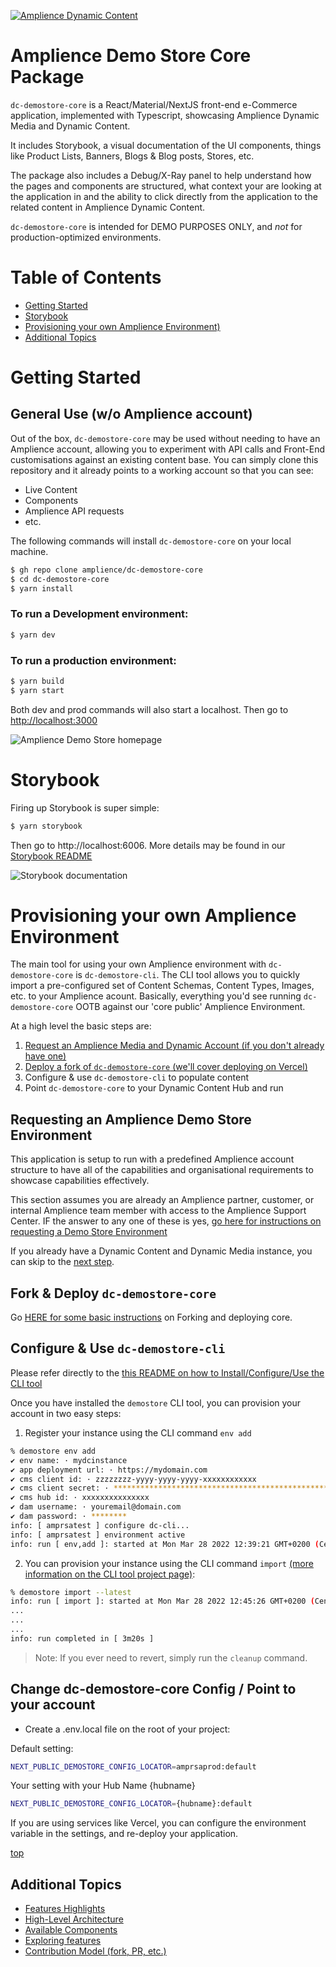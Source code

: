 [![Amplience Dynamic Content](media/header.png)](https://amplience.com/dynamic-content)

# Amplience Demo Store Core Package

`dc-demostore-core` is a React/Material/NextJS front-end e-Commerce application, implemented with Typescript, showcasing Amplience Dynamic Media and Dynamic Content.

It includes Storybook, a visual documentation of the UI components, things like Product Lists, Banners, Blogs & Blog posts, Stores, etc.

The package also includes a Debug/X-Ray panel to help understand how the pages and components are structured, what context your are looking at the application in and the ability to click directly from the application to the related content in Amplience Dynamic Content.

`dc-demostore-core` is intended for DEMO PURPOSES ONLY, and *not* for production-optimized environments.


# Table of Contents
- [Getting Started](#getting-started)
- [Storybook](#storybook)
- [Provisioning your own Amplience Environment)](#provisioning-your-own-amplience-environment)
- [Additional Topics](#additional-topics)


# Getting Started
## General Use (w/o Amplience account)

Out of the box, `dc-demostore-core` may be used without needing to have an Amplience account, allowing you to experiment with API calls and Front-End customisations against an existing content base. You can simply clone this repository and it already points to a working account so that you can see:

 - Live Content
 - Components
 - Amplience API requests
 - etc.

 The following commands will install `dc-demostore-core` on your local machine.

```sh
$ gh repo clone amplience/dc-demostore-core
$ cd dc-demostore-core
$ yarn install
```

### To run a Development environment:

```sh
$ yarn dev
```

### To run a production environment:

```sh
$ yarn build
$ yarn start
```

Both dev and prod commands will also start a localhost. Then go to [http://localhost:3000](http://localhost:3000)

![Amplience Demo Store homepage](media/homepage.png)


# Storybook

Firing up Storybook is super simple:

```sh
$ yarn storybook
```

Then go to http://localhost:6006. More details may be found in our [Storybook README](docs/Storybook.md)

![Storybook documentation](media/storybook.png)

# Provisioning your own Amplience Environment

The main tool for using your own Amplience environment with `dc-demostore-core` is `dc-demostore-cli`. The CLI tool allows you to quickly import a pre-configured set of Content Schemas, Content Types, Images, etc. to your Amplience acount. Basically, everything you'd see running `dc-demostore-core` OOTB against our 'core public' Amplience Environment.

At a high level the basic steps are:

1. [Request an Amplience Media and Dynamic Account (if you don't already have one)](#requesting-an-amplience-environment)
2. [Deploy a fork of `dc-demostore-core` (we'll cover deploying on Vercel)](#fork--deploy-dc-demostore-core)
3. Configure & use `dc-demostore-cli` to populate content
4. Point `dc-demostore-core` to your Dynamic Content Hub and run

## Requesting an Amplience Demo Store Environment

This application is setup to run with a predefined Amplience account structure to have all of the capabilities and organisational requirements to showcase capabilities effectively.

This section assumes you are already an Amplience partner, customer, or internal Amplience team member with access to the Amplience Support Center. IF the answer to any one of these is yes, [go here for instructions on requesting a Demo Store Environment](docs/DemoEnvironmentRequest.md)

If you already have a Dynamic Content and Dynamic Media instance, you can skip to the [next step](#fork--deploy-dc-demostore-core).

## Fork & Deploy `dc-demostore-core`

Go [HERE for some basic instructions](docs/ForkDeploy.md) on Forking and deploying core.

## Configure & Use `dc-demostore-cli`

Please refer directly to the [this README on how to Install/Configure/Use the CLI tool](https://github.com/amplience/dc-demostore-cli)

Once you have installed the `demostore` CLI tool, you can provision your account in two easy steps:

1. Register your instance using the CLI command `env add`

```sh
% demostore env add 
✔ env name: · mydcinstance
✔ app deployment url: · https://mydomain.com
✔ cms client id: · zzzzzzzz-yyyy-yyyy-yyyy-xxxxxxxxxxxx
✔ cms client secret: · ****************************************************************
✔ cms hub id: · xxxxxxxxxxxxxxx
✔ dam username: · youremail@domain.com
✔ dam password: · ********
info: [ amprsatest ] configure dc-cli...
info: [ amprsatest ] environment active
info: run [ env,add ]: started at Mon Mar 28 2022 12:39:21 GMT+0200 (Central European Summer Time)
```

2. You can provision your instance using the CLI command `import` [(more information on the CLI tool project page)](https://github.com/amplience/dc-demostore-cli):

```sh
% demostore import --latest
info: run [ import ]: started at Mon Mar 28 2022 12:45:26 GMT+0200 (Central European Summer Time)
...
...
...
info: run completed in [ 3m20s ]
```

> Note: If you ever need to revert, simply run the `cleanup` command.

## Change dc-demostore-core Config / Point to your account
- Create a .env.local file on the root of your project:

Default setting:

```sh
NEXT_PUBLIC_DEMOSTORE_CONFIG_LOCATOR=amprsaprod:default
```

Your setting with your Hub Name {hubname}

```sh
NEXT_PUBLIC_DEMOSTORE_CONFIG_LOCATOR={hubname}:default
```


If you are using services like Vercel, you can configure the environment variable in the settings, and re-deploy your application.

[top](#table-of-content)


## Additional Topics
- [Features Highlights](docs/FeatureHiLites.md)
- [High-Level Architecture](docs/ArchDiagram.md)
- [Available Components](docs/Components.md)
- [Exploring features](docs/DeepDive.md)
- [Contribution Model (fork, PR, etc.)](https://github.com/amplience/dc-cli/blob/master/CONTRIBUTING.md)
 
 
 
 
 
